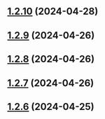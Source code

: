 ## [1.2.10](https://github.com/WorthyD/destiny-clan-dashboard/compare/1.2.9...1.2.10) (2024-04-28)



## [1.2.9](https://github.com/WorthyD/destiny-clan-dashboard/compare/1.2.8...1.2.9) (2024-04-26)



## [1.2.8](https://github.com/WorthyD/destiny-clan-dashboard/compare/1.2.7...1.2.8) (2024-04-26)



## [1.2.7](https://github.com/WorthyD/destiny-clan-dashboard/compare/1.2.6...1.2.7) (2024-04-26)



## [1.2.6](https://github.com/WorthyD/destiny-clan-dashboard/compare/1.2.5...1.2.6) (2024-04-25)



